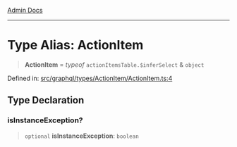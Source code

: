 [Admin Docs](/)

***

# Type Alias: ActionItem

> **ActionItem** = *typeof* `actionItemsTable.$inferSelect` & `object`

Defined in: [src/graphql/types/ActionItem/ActionItem.ts:4](https://github.com/Sourya07/talawa-api/blob/cfbd515d04ffba748b09232a33807f1845dd1878/src/graphql/types/ActionItem/ActionItem.ts#L4)

## Type Declaration

### isInstanceException?

> `optional` **isInstanceException**: `boolean`
